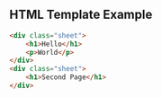 
## HTML Template Example

```html
<div class="sheet">
    <h1>Hello</h1>
    <p>World</p>
</div>
<div class="sheet">
    <h1>Second Page</h1>
</div>
```
